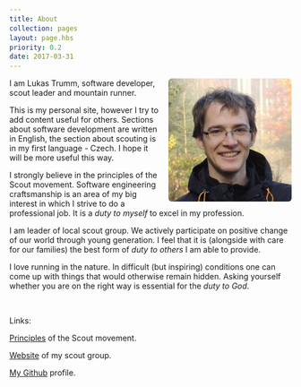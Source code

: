 ```yaml
---
title: About
collection: pages
layout: page.hbs
priority: 0.2
date: 2017-03-31
---
```


<img src="lt.jpg" 
  width="220"
  height="220" 
  alt="Lukas Trumm" 
  style="border-radius: 6px; float: right; margin: 0px 0px 10px 15px;">

I am Lukas Trumm, software developer, scout leader and mountain runner.

This is my personal site, however I try to add content useful for others. Sections about software development are written in English, the section about scouting is in my first language - Czech. I hope it will be more useful this way.

I strongly believe in the principles of the Scout movement. Software engineering craftsmanship is an area of my big interest in which I strive to do a professional job. It is a _duty to myself_ to excel in my profession. 

I am leader of local scout group. We actively participate on positive change of our world through young generation. I feel that it is (alongside with care for our families) the best form of _duty to others_ I am able to provide.

I love running in the nature. In difficult (but inspiring) conditions one can come up with things that would otherwise remain hidden. Asking yourself whether you are on the right way is essential for the _duty to God_.

<br>

Links:

[Principles](https://www.scout.org/promiseandlaw) of the Scout movement.

[Website](http://www.ctyriadvacitka.wz.cz) of my scout group.

[My Github](https://github.com/lttr/) profile.

